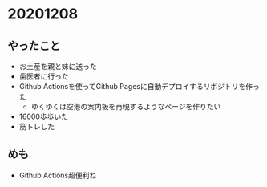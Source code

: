 # 20201208

## やったこと
* お土産を親と妹に送った
* 歯医者に行った
* Github Actionsを使ってGithub Pagesに自動デプロイするリポジトリを作った
  * ゆくゆくは空港の案内板を再現するようなページを作りたい
* 16000歩歩いた
* 筋トレした

## めも
* Github Actions超便利ね
